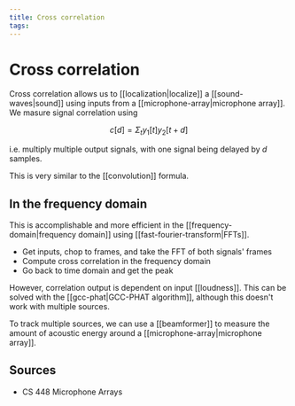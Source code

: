 ```yaml
---
title: Cross correlation
tags:
---
```


# Cross correlation

Cross correlation allows us to [[localization|localize]] a [[sound-waves|sound]] using inputs from a [[microphone-array|microphone array]]. We masure signal correlation using

$$
c[d] = \Sigma_{t} y_1[t] y_2[t + d]
$$

i.e. multiply multiple output signals, with one signal being delayed by $d$ samples.

This is very similar to the [[convolution]] formula.

## In the frequency domain

This is accomplishable and more efficient in the [[frequency-domain|frequency domain]] using [[fast-fourier-transform|FFTs]].

- Get inputs, chop to frames, and take the FFT of both signals' frames
- Compute cross correlation in the frequency domain
- Go back to time domain and get the peak

However, correlation output is dependent on input [[loudness]]. This can be solved with the [[gcc-phat|GCC-PHAT algorithm]], although this doesn't work with multiple sources.

To track multiple sources, we can use a [[beamformer]] to measure the amount of acoustic energy around a [[microphone-array|microphone array]].

## Sources

- CS 448 Microphone Arrays
